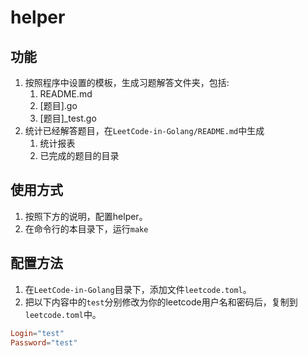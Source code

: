 # helper

## 功能
1. 按照程序中设置的模板，生成习题解答文件夹，包括:
    1. README.md
    1. [题目].go
    1. [题目]_test.go
1. 统计已经解答题目，在`LeetCode-in-Golang/README.md`中生成
    1. 统计报表
    1. 已完成的题目的目录
## 使用方式 
1. 按照下方的说明，配置helper。
1. 在命令行的本目录下，运行`make`
    
## 配置方法
1. 在`LeetCode-in-Golang`目录下，添加文件`leetcode.toml`。
1. 把以下内容中的`test`分别修改为你的leetcode用户名和密码后，复制到`leetcode.toml`中。
```toml
Login="test"
Password="test"
```
